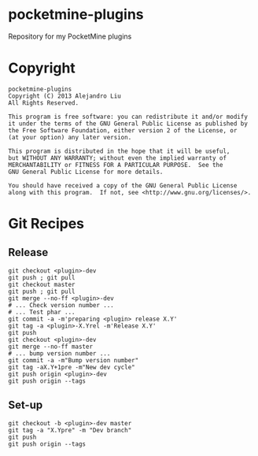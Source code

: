pocketmine-plugins
==================

Repository for my PocketMine plugins

Copyright
=========

    pocketmine-plugins
    Copyright (C) 2013 Alejandro Liu  
    All Rights Reserved.

    This program is free software: you can redistribute it and/or modify
    it under the terms of the GNU General Public License as published by
    the Free Software Foundation, either version 2 of the License, or
    (at your option) any later version.

    This program is distributed in the hope that it will be useful,
    but WITHOUT ANY WARRANTY; without even the implied warranty of
    MERCHANTABILITY or FITNESS FOR A PARTICULAR PURPOSE.  See the
    GNU General Public License for more details.

    You should have received a copy of the GNU General Public License
    along with this program.  If not, see <http://www.gnu.org/licenses/>.

Git Recipes
===========

## Release

    git checkout <plugin>-dev
    git push ; git pull
    git checkout master
    git push ; git pull
    git merge --no-ff <plugin>-dev
    # ... Check version number ...
    # ... Test phar ...
    git commit -a -m'preparing <plugin> release X.Y'
    git tag -a <plugin>-X.Yrel -m'Release X.Y'
    git push
    git checkout <plugin>-dev
    git merge --no-ff master
    # ... bump version number ...
    git commit -a -m"Bump version number"
    git tag -aX.Y+1pre -m"New dev cycle"
    git push origin <plugin>-dev
    git push origin --tags

## Set-up

    git checkout -b <plugin>-dev master
    git tag -a "X.Ypre" -m "Dev branch"
    git push
    git push origin --tags
